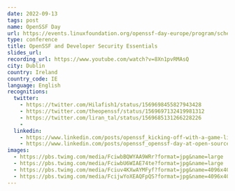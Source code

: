 ```yaml
---
date: 2022-09-13
tags: post
name: OpenSSF Day
url: https://events.linuxfoundation.org/openssf-day-europe/program/schedule/
type: conference
title: OpenSSF and Developer Security Essentials
slides_url:
recording_url: https://www.youtube.com/watch?v=8Xn1pvRMAsQ
city: Dublin
country: Ireland
country_code: IE
language: English
recognitions:
  twitter:
    - https://twitter.com/Hilafish1/status/1569698455827943428
    - https://twitter.com/theopenssf/status/1569697132419981312
    - https://twitter.com/liran_tal/status/1569685131266228226
    - 
  linkedin:
    - https://www.linkedin.com/posts/openssf_kicking-off-with-a-game-liran-tal-snyk-activity-6975464207907495936-pU8I?utm_source=share&utm_medium=member_desktop
    - https://www.linkedin.com/posts/openssf_openssf-day-at-open-source-summit-europe-activity-6980982238024769536-RJrP?utm_source=share&utm_medium=member_desktop
images:
  - https://pbs.twimg.com/media/FciwbBQWYAA9WRr?format=jpg&name=large
  - https://pbs.twimg.com/media/FciwbU6WIAE74te?format=jpg&name=large
  - https://pbs.twimg.com/media/Fciuv4KXwAYMFyf?format=jpg&name=4096x4096
  - https://pbs.twimg.com/media/FcijwYoXEAQFpQS?format=jpg&name=4096x4096
---
```

